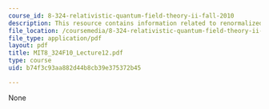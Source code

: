 ```yaml
---
course_id: 8-324-relativistic-quantum-field-theory-ii-fall-2010
description: This resource contains information related to renormalized lagrangian.
file_location: /coursemedia/8-324-relativistic-quantum-field-theory-ii-fall-2010/b74f3c93aa882d44b8cb39e375372b45_MIT8_324F10_Lecture12.pdf
file_type: application/pdf
layout: pdf
title: MIT8_324F10_Lecture12.pdf
type: course
uid: b74f3c93aa882d44b8cb39e375372b45

---
```

None